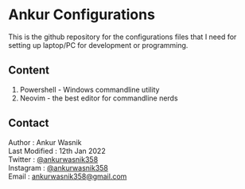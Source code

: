 # Ankur Configurations
This is the github repository for the configurations files that I need for setting up laptop/PC for development or programming.

## Content
1. Powershell - Windows commandline utility 
2. Neovim - the best editor for commandline nerds


## Contact 
Author : Ankur Wasnik\
Last Modified : 12th Jan 2022\
Twitter : [@ankurwasnik358](twitter.com/ankurwasnik358)\
Instagram : [@ankurwasnik358](instagram.com/ankurwasnik358)\
Email : ankurwasnik358@gmail.com
